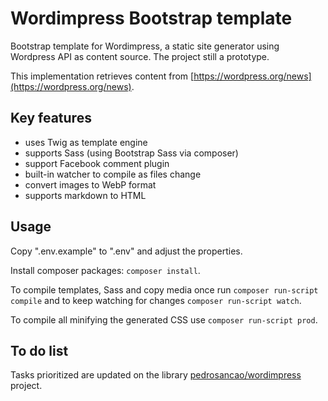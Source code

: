 # Wordimpress Bootstrap template

Bootstrap template for Wordimpress, a static site generator using Wordpress API as content source.
The project still a prototype.

This implementation retrieves content from [https://wordpress.org/news](https://wordpress.org/news).

## Key features

- uses Twig as template engine
- supports Sass (using Bootstrap Sass via composer)
- support Facebook comment plugin
- built-in watcher to compile as files change
- convert images to WebP format
- supports markdown to HTML

## Usage

Copy ".env.example" to ".env" and adjust the properties.

Install composer packages: `composer install`.

To compile templates, Sass and copy media once run `composer run-script compile`
and to keep watching for changes `composer run-script watch`.

To compile all minifying the generated CSS use `composer run-script prod`.

## To do list

Tasks prioritized are updated on the library [pedrosancao/wordimpress][0] project.

[0]: https://github.com/pedrosancao/wordimpress/
